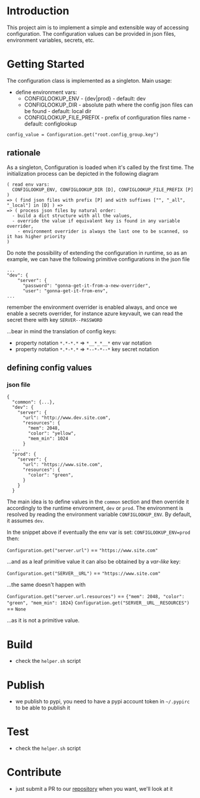 # Introduction 
This project aim is to implement a simple and extensible way of accessing configuration. 
The configuration values can be provided in json files, environment variables, secrets, etc.

# Getting Started
The configuration class is implemented as a singleton.
Main usage:
- define environment vars:
  - CONFIGLOOKUP_ENV - {dev|prod} - default: dev
  - CONFIGLOOKUP_DIR - absolute path where the config json files can be found - default: local dir
  - CONFIGLOOKUP_FILE_PREFIX - prefix of configuration files name - default: configlookup
```
config_value = Configuration.get("root.config_group.key")
```

## rationale
As a singleton, Configuration is loaded when it's called by the first time.
The initialization process can be depicted in the following diagram
```
( read env vars:
  CONFIGLOOKUP_ENV, CONFIGLOOKUP_DIR [D], CONFIGLOOKUP_FILE_PREFIX [P]
) 
=> ( find json files with prefix [P] and with suffixes ["", "_all", "_local"] in [D] ) =>
=> ( process json files by natural order:
  - build a dict structure with all the values,
  - override the value if equivalent key is found in any variable overrider,
    - environment overrider is always the last one to be scanned, so it has higher priority
)
```
Do note the possibility of extending the configuration in runtime, so as an example, 
we can have the following primitive configurations in the json file
```
...
"dev": {
    "server": {
      "password": "gonna-get-it-from-a-new-overrider",
      "user": "gonna-get-it-from-env",
...
```
remember the environment overrider is enabled always, 
and once we enable a secrets overrider, for instance azure keyvault, 
we can read the secret there with key `SERVER--PASSWORD`

...bear in mind the translation of config keys:
- property notation `*.*-*.*` => `*__*_*__*` env var notation
- property notation `*.*-*.*` => `*--*-*--*` key secret notation

## defining config values
### json file
```
{
  "common": {...},
  "dev": {
    "server": {
      "url": "http://www.dev.site.com",
      "resources": {
        "mem": 2048,
        "color": "yellow",
        "mem_min": 1024
      }
  ...
  "prod": {
    "server": {
      "url": "https://www.site.com",
      "resources": {
        "color": "green",
      }
    }
  }
```
The main idea is to define values in the `common` section and then override it accordingly
to the runtime environment, `dev` or `prod`.
The environment is resolved by reading the environment variable `CONFIGLOOKUP_ENV`. 
By default, it assumes `dev`.

In the snippet above if eventually the env var is set:
`CONFIGLOOKUP_ENV=prod` then:

`Configuration.get("server.url")` == `"https://www.site.com"`

...and as a leaf primitive value it can also be obtained by a _var-like_ key:

`Configuration.get("SERVER__URL")` == `"https://www.site.com"`

...the same doesn't happen with 

`Configuration.get("server.url.resources")` == `{"mem": 2048, "color": "green", "mem_min": 1024}`
`Configuration.get("SERVER__URL__RESOURCES")` == `None`

...as it is not a primitive value.


# Build
- check the `helper.sh` script

# Publish
- we publish to pypi, you need to have a pypi account token in `~/.pypirc` to be able to publish it

# Test
- check the `helper.sh` script

# Contribute
- just submit a PR to our [repository](https://github.com/tgedr/configlookup) when you want, we'll look at it
